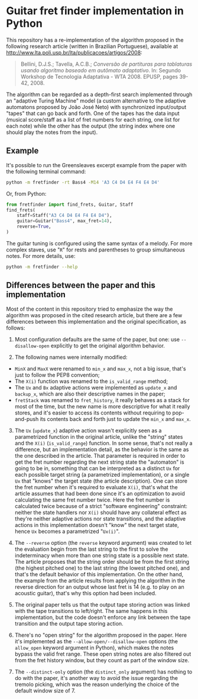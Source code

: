 # Guitar fret finder implementation in Python

This repository has a re-implementation of the algorithm proposed in
the following research article (written in Brazilian Portuguese),
available at <http://www.lta.poli.usp.br/lta/publicacoes/artigos/2008>:

> Bellini, D.J.S.; Tavella, A.C.B.;
> *Conversão de partituras para tablaturas*
> *usando algoritmo baseado em autômato adaptativo*.
> In: Segundo Workshop de Tecnologia Adaptativa - WTA 2008.
> EPUSP, pages 39-42, 2008.

The algorithm can be regarded as a depth-first search
implemented through an "adaptive Turing Machine" model
(a custom alternative to the adaptive automatons
proposed by João José Neto)
with synchronized input/output "tapes" that can go back and forth.
One of the tapes has the data input
(musical score/staff as a list of fret numbers for each string,
one list for each note)
while the other has the output
(the string index where one should play the notes from the input).


## Example

It's possible to run the Greensleaves excerpt example from the paper
with the following terminal command:

```bash
python -m fretfinder -rt Bass4 -M14 'A3 C4 D4 E4 F4 E4 D4'
```

Or, from Python:

```python
from fretfinder import find_frets, Guitar, Staff
find_frets(
    staff=Staff("A3 C4 D4 E4 F4 E4 D4"),
    guitar=Guitar("Bass4", max_fret=14),
    reverse=True,
)
```

The guitar tuning is configured using the same syntax of a melody.
For more complex staves, use "`R`" for rests
and parentheses to group simultaneous notes.
For more details, use:

```bash
python -m fretfinder --help
```


## Differences between the paper and this implementation

Most of the content in this repository
tried to emphasize the way the algorithm was proposed
in the cited research article,
but there are a few differences between this implementation
and the original specification, as follows:

1. Most configuration defaults are the same of the paper, but one:
   use `--disallow-open` explicitly
   to get the original algorithm behavior.

2. The following names were internally modified:

  - `MinX` and `MaxX` were renamed to `min_x` and `max_x`,
    not a big issue, that's just to follow the PEP8 convention;
  - The `X(i)` function was renamed to the `is_valid_range` method;
  - The `Ux` and `Bx` adaptive actions
    were implemented as `update_x` and `backup_x`,
    which are also their descriptive names in the paper;
  - `fretStack` was renamed to `fret_history`,
    it really behaves as a stack for most of the time,
    but the new name is more descriptive for what it really stores,
    and it's easier to access its contents
    without requiring to pop-and-push its contents back and forth
    just to update the `min_x` and `max_x`.

3. The `Ux` (`update_x`) adaptive action
   wasn't explicitly seen as a parametrized function
   in the original article, unlike the "string" states
   and the `X(i)` (`is_valid_range`) function.
   In some sense, that's not really a difference,
   but an implementation detail,
   as the behavior is the same as the one described in the article.
   That parameter is required in order to get the fret number
   regarding the next string state the "automaton" is going to be in,
   something that can be interpreted as a distinct `Ux`
   for each possible target string (a parametrized implementation),
   or a single `Ux` that "knows" the target state
   (the article description).
   One can store the fret number
   when it's required to evaluate `X(i)`,
   that's what the article assumes that had been done
   since it's an optimization
   to avoid calculating the same fret number twice.
   Here the fret number is calculated twice
   because of a strict "software engineering" constraint:
   neither the state handlers nor `X(i)`
   should have any collateral effect
   as they're neither adaptive actions nor state transitions,
   and the adaptive actions in this implementation
   doesn't "know" the next target state,
   hence `Ux` becomes a parametrized "`Ux(i)`".

4. The `--reverse` option (the `reverse` keyword argument)
   was created to let the evaluation
   begin from the last string to the first
   to solve the indeterminacy
   when more than one string state is a possible next state.
   The article proposes that the string order
   should be from the first string (the highest pitched one)
   to the last string (the lowest pitched one),
   and that's the default behavior of this implementation.
   On the other hand, the example from the article
   results from applying the algorithm in the reverse direction
   for an output whose last fret is 14
   (e.g. to play on an acoustic guitar),
   that's why this option had been included.

5. The original paper tells us that the output tape storing action
   was linked with the tape transitions to left/right.
   The same happens in this implementation,
   but the code doesn't enforce any link between the tape transition
   and the output tape storing action.

6. There's no "open string" for the algorithm proposed in the paper.
   Here it's implemented as the `--allow-open/--disallow-open` options
   (the `allow_open` keyword argument in Python),
   which makes the notes bypass the valid fret range.
   These open string notes are also filtered out
   from the fret history window,
   but they count as part of the window size.

7. The `--distinct-only` option (the `distinct_only` argument)
   has nothing to do with the paper, it's another way
   to avoid the issue regarding the tremolo picking,
   which was the reason underlying the choice
   of the default window size of 7.
